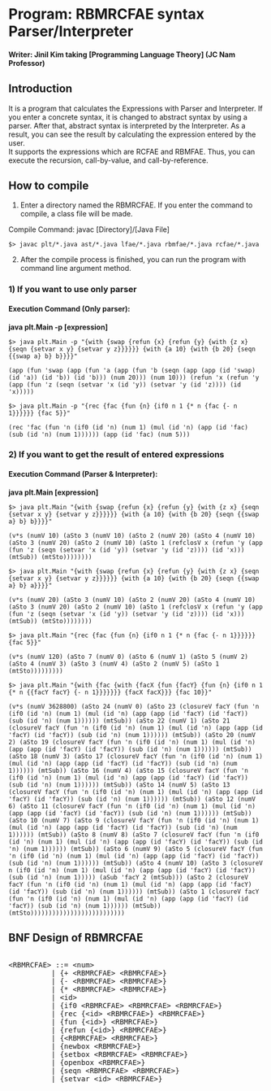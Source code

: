 # Program: RBMRCFAE syntax Parser/Interpreter

#### Writer: Jinil Kim taking [Programming Language Theory]  (JC Nam Professor) 

## Introduction 
It is a program that calculates the Expressions with Parser and Interpreter. If you enter a concrete syntax, it is changed to abstract syntax by using a parser. After that, abstract syntax is interpreted by the Interpreter. As a result, you can see the result by calculating the expression entered by the user.  
It supports the expressions which are RCFAE and RBMFAE. Thus, you can execute the recursion, call-by-value, and call-by-reference.

## How to compile 

1. Enter a directory named the RBMRCFAE. If you enter the command to compile, a class file will be made.

Compile Command: javac [Directory]/[Java File] 	

```
$> javac plt/*.java ast/*.java lfae/*.java rbmfae/*.java rcfae/*.java
```

2. After the compile process is finished, you can run the program with command line argument method.

### 1) If you want to use only parser 

#### Execution Command (Only parser): 
<strong> java plt.Main -p [expression] </strong>  

```
$> java plt.Main -p "{with {swap {refun {x} {refun {y} {with {z x} {seqn {setvar x y} {setvar y z}}}}}} {with {a 10} {with {b 20} {seqn {{swap a} b} b}}}}"

(app (fun 'swap (app (fun 'a (app (fun 'b (seqn (app (app (id 'swap) (id 'a)) (id 'b)) (id 'b))) (num 20))) (num 10))) (refun 'x (refun 'y (app (fun 'z (seqn (setvar 'x (id 'y)) (setvar 'y (id 'z)))) (id 'x)))))

$> java plt.Main -p "{rec {fac {fun {n} {if0 n 1 {* n {fac {- n 1}}}}}} {fac 5}}"

(rec 'fac (fun 'n (if0 (id 'n) (num 1) (mul (id 'n) (app (id 'fac) (sub (id 'n) (num 1)))))) (app (id 'fac) (num 5)))
```

### 2) If you want to get the result of entered expressions

#### Execution Command (Parser & Interpreter): 
<strong> java plt.Main [expression] </strong> 

```
$> java plt.Main "{with {swap {refun {x} {refun {y} {with {z x} {seqn {setvar x y} {setvar y z}}}}}} {with {a 10} {with {b 20} {seqn {{swap a} b} b}}}}"

(v*s (numV 10) (aSto 3 (numV 10) (aSto 2 (numV 20) (aSto 4 (numV 10) (aSto 3 (numV 20) (aSto 2 (numV 10) (aSto 1 (refclosV x (refun 'y (app (fun 'z (seqn (setvar 'x (id 'y)) (setvar 'y (id 'z)))) (id 'x))) (mtSub)) (mtSto))))))))

$> java plt.Main "{with {swap {refun {x} {refun {y} {with {z x} {seqn {setvar x y} {setvar y z}}}}}} {with {a 10} {with {b 20} {seqn {{swap a} b} a}}}}"

(v*s (numV 20) (aSto 3 (numV 10) (aSto 2 (numV 20) (aSto 4 (numV 10) (aSto 3 (numV 20) (aSto 2 (numV 10) (aSto 1 (refclosV x (refun 'y (app (fun 'z (seqn (setvar 'x (id 'y)) (setvar 'y (id 'z)))) (id 'x))) (mtSub)) (mtSto))))))))

$> java plt.Main "{rec {fac {fun {n} {if0 n 1 {* n {fac {- n 1}}}}}} {fac 5}}"

(v*s (numV 120) (aSto 7 (numV 0) (aSto 6 (numV 1) (aSto 5 (numV 2) (aSto 4 (numV 3) (aSto 3 (numV 4) (aSto 2 (numV 5) (aSto 1  (mtSto)))))))))

$> java plt.Main "{with {fac {with {facX {fun {facY} {fun {n} {if0 n 1 {* n {{facY facY} {- n 1}}}}}}} {facX facX}}} {fac 10}}"

(v*s (numV 3628800) (aSto 24 (numV 0) (aSto 23 (closureV facY (fun 'n (if0 (id 'n) (num 1) (mul (id 'n) (app (app (id 'facY) (id 'facY)) (sub (id 'n) (num 1)))))) (mtSub)) (aSto 22 (numV 1) (aSto 21 (closureV facY (fun 'n (if0 (id 'n) (num 1) (mul (id 'n) (app (app (id 'facY) (id 'facY)) (sub (id 'n) (num 1)))))) (mtSub)) (aSto 20 (numV 2) (aSto 19 (closureV facY (fun 'n (if0 (id 'n) (num 1) (mul (id 'n) (app (app (id 'facY) (id 'facY)) (sub (id 'n) (num 1)))))) (mtSub)) (aSto 18 (numV 3) (aSto 17 (closureV facY (fun 'n (if0 (id 'n) (num 1) (mul (id 'n) (app (app (id 'facY) (id 'facY)) (sub (id 'n) (num 1)))))) (mtSub)) (aSto 16 (numV 4) (aSto 15 (closureV facY (fun 'n (if0 (id 'n) (num 1) (mul (id 'n) (app (app (id 'facY) (id 'facY)) (sub (id 'n) (num 1)))))) (mtSub)) (aSto 14 (numV 5) (aSto 13 (closureV facY (fun 'n (if0 (id 'n) (num 1) (mul (id 'n) (app (app (id 'facY) (id 'facY)) (sub (id 'n) (num 1)))))) (mtSub)) (aSto 12 (numV 6) (aSto 11 (closureV facY (fun 'n (if0 (id 'n) (num 1) (mul (id 'n) (app (app (id 'facY) (id 'facY)) (sub (id 'n) (num 1)))))) (mtSub)) (aSto 10 (numV 7) (aSto 9 (closureV facY (fun 'n (if0 (id 'n) (num 1) (mul (id 'n) (app (app (id 'facY) (id 'facY)) (sub (id 'n) (num 1)))))) (mtSub)) (aSto 8 (numV 8) (aSto 7 (closureV facY (fun 'n (if0 (id 'n) (num 1) (mul (id 'n) (app (app (id 'facY) (id 'facY)) (sub (id 'n) (num 1)))))) (mtSub)) (aSto 6 (numV 9) (aSto 5 (closureV facY (fun 'n (if0 (id 'n) (num 1) (mul (id 'n) (app (app (id 'facY) (id 'facY)) (sub (id 'n) (num 1)))))) (mtSub)) (aSto 4 (numV 10) (aSto 3 (closureV n (if0 (id 'n) (num 1) (mul (id 'n) (app (app (id 'facY) (id 'facY)) (sub (id 'n) (num 1))))) (aSub 'facY 2 (mtSub))) (aSto 2 (closureV facY (fun 'n (if0 (id 'n) (num 1) (mul (id 'n) (app (app (id 'facY) (id 'facY)) (sub (id 'n) (num 1)))))) (mtSub)) (aSto 1 (closureV facY (fun 'n (if0 (id 'n) (num 1) (mul (id 'n) (app (app (id 'facY) (id 'facY)) (sub (id 'n) (num 1)))))) (mtSub)) (mtSto))))))))))))))))))))))))))
```

## BNF Design of RBMRCFAE 

<pre> 
&lt;RBMRCFAE&gt; ::= &lt;num&gt; 
          | {+ &lt;RBMRCFAE&gt; &lt;RBMRCFAE&gt;}
          | {- &lt;RBMRCFAE&gt; &lt;RBMRCFAE&gt;} 
          | {* &lt;RBMRCFAE&gt; &lt;RBMRCFAE&gt;} 
          | &lt;id&gt; 
          | {if0 &lt;RBMRCFAE&gt; &lt;RBMRCFAE&gt; &lt;RBMRCFAE&gt;}
          | {rec {&lt;id&gt; &lt;RBMRCFAE&gt;} &lt;RBMRCFAE&gt;}
          | {fun {&lt;id&gt;} &lt;RBMRCFAE&gt;} 
          | {refun {&lt;id&gt;} &lt;RBMRCFAE&gt;} 
          | {&lt;RBMRCFAE&gt; &lt;RBMRCFAE&gt;} 
          | {newbox &lt;RBMRCFAE&gt;}
          | {setbox &lt;RBMRCFAE&gt; &lt;RBMRCFAE&gt;}
          | {openbox &lt;RBMRCFAE&gt;}
          | {seqn &lt;RBMRCFAE&gt; &lt;RBMRCFAE&gt;}
          | {setvar &lt;id&gt; &lt;RBMRCFAE&gt;}
</pre>



